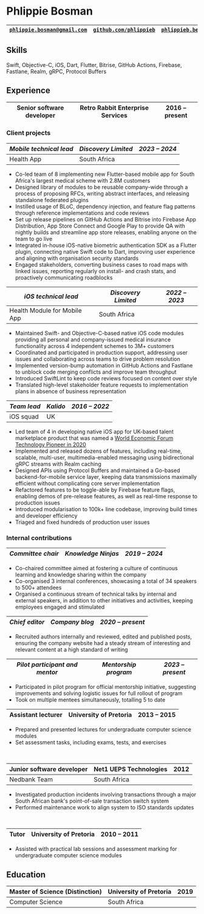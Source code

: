 <head><link rel="stylesheet" href="resume.css"></head>

# Phlippie Bosman

| [`phlippie.bosman@gmail.com`](mailto:phlippie.bosman@gmail.com) | [`github.com/phlippieb`](https://github.com/phlippieb) | [`phlippieb.bearblog.dev`](https://phlippieb.bearblog.dev) |
| -- | -- | -- |

## Skills

Swift, Objective-C, iOS, Dart, Flutter, Bitrise, GitHub Actions, Firebase, Fastlane, Realm, gRPC, Protocol Buffers

## Experience

| **Senior software developer** | **Retro Rabbit Enterprise Services**  | **2016 – present** |
| -- | -- | -- |

<!-- TODO: Visually, it looks great if there are 3 bullet points or a paragraph here. Consider adding an overview. -->

### Client projects

| *Mobile technical lead* | *Discovery Limited* | *2023 – 2024* |
| -- | -- | -- |
| Health App | South Africa | |

- Co-led team of 8 implementing new Flutter-based mobile app for South Africa's largest medical scheme with 2.8M customers
- Designed library of modules to be reusable company-wide through a process of proposing RFCs, writing abstract interfaces, and releasing standalone federated plugins
- Instilled usage of BLoC, dependency injection, and feature flag patterns through reference implementations and code reviews
- Set up release pipelines on GitHub Actions and Bitrise into Firebase App Distribution, App Store Connect and Google Play to provide QA with nightly builds and streamline app store releases, enabling anyone on the team to go live
- Integrated in-house iOS-native biometric authentication SDK as a Flutter plugin, connecting native Swift code to Dart, improving user experience and aligning with organisation security standards <!--NOTE: Change organisation to organization if applying in US-->
- Engaged stakeholders, converting business cases to road maps with linked issues, reporting regularly on install- and crash stats, and proactively communicating roadblocks  

| *iOS technical lead* | *Discovery Limited* | *2022 – 2023* |
| -- | -- | -- |
| Health Module for Mobile App | South Africa | |

- Maintained Swift- and Objective-C-based native iOS code modules providing all personal and company-issued medical insurance functionality across 4 independent schemes to 3M+ customers
- Coordinated and participated in production support, addressing user issues and collaborating across teams to drive problem resolution
- Implemented version-bump automation in GitHub Actions and Fastlane to unblock code merging conflicts and improve team throughput
- Introduced SwiftLint to keep code reviews focused on content over style
- Translated high-level stakeholder feature requests to implementation plans in absence of business representation

| *Team lead* | *Kalido* | *2016 – 2022* |
| -- | -- | -- |
| iOS squad | UK | |

- Led team of 4 in developing native iOS app for UK-based talent marketplace product that was named a [World Economic Forum Technology Pioneer in 2020](https://widgets.weforum.org/techpioneers-2020/kalido/)
- Implemented and released dozens of features, including real-time, scalable, multi-user, multimedia-enabled messaging using bidirectional gRPC streams with Realm caching
- Designed APIs using Protocol Buffers and maintained a Go-based backend-for-mobile service layer, keeping data transmissions maximally efficient without complicating core server implementation
- Refactored features to be toggle-able by Firebase feature flags, enabling demos of pre-release features, as well as real-time response to production issues
- Introduced modularisation to 100k+ line codebase, improving build times and developer efficiency <!--NOTE: Change modularisation to modularization if applying in US-->
- Triaged and fixed hundreds of production user issues

### Internal contributions

| *Committee chair* | *Knowledge Ninjas* | *2019 – 2024*  |
| -- | -- | -- |

- Co-chaired committee aimed at fostering a culture of continuous learning and knowledge sharing within the company
- Co-organised 3 internal conferences, showcasing a total of 34 speakers to 500+ attendees <!--NOTE: Change organised to organized if applying in US-->
- Organised a continuous stream of technical talks by internal and external speakers, in addition to other initiatives and activities, keeping employees engaged and stimulated <!--NOTE: Change organised to organized if applying in US-->

| *Chief editor* | *Company blog* | *2020 – present* |
| -- | -- | -- |

- Recruited authors internally and reviewed, edited and published posts, ensuring the company website had a steady stream of interesting and relevant content at a high standard of writing

| *Pilot participant and mentor* | *Mentorship program* | *2023 – present* |
| -- | -- | -- |

- Participated in pilot program for official mentorship initiative, suggesting improvements and solving logistic issues for full rollout of program
- Took on multiple mentees simultaneously, totalling 5 to date

| **Assistant lecturer** | **University of Pretoria**  | **2013 – 2015** |
| -- | -- | -- |

- Prepared and presented lectures for undergraduate computer science modules
- Set assessment tasks, including exams, tests, and exercises

<br/>

| **Junior software developer** | **Net1 UEPS Technologies** | **2012** |
| -- | -- | -- |
| Nedbank Team | South Africa | |

- Investigated production incidents involving transactions through a major South African bank's point-of-sale transaction switch system
- Performed maintenance work to align system to ISO standards updates

<br/>

| **Tutor** | **University of Pretoria** | **2010 – 2011** |
| -- | -- | -- |

- Assisted with practical lab sessions and assessment marking for undergraduate computer science modules

## Education

| Master of Science (Distinction) | University of Pretoria | 2019 | 
| -- | -- | -- |
| Computer Science | South Africa | |